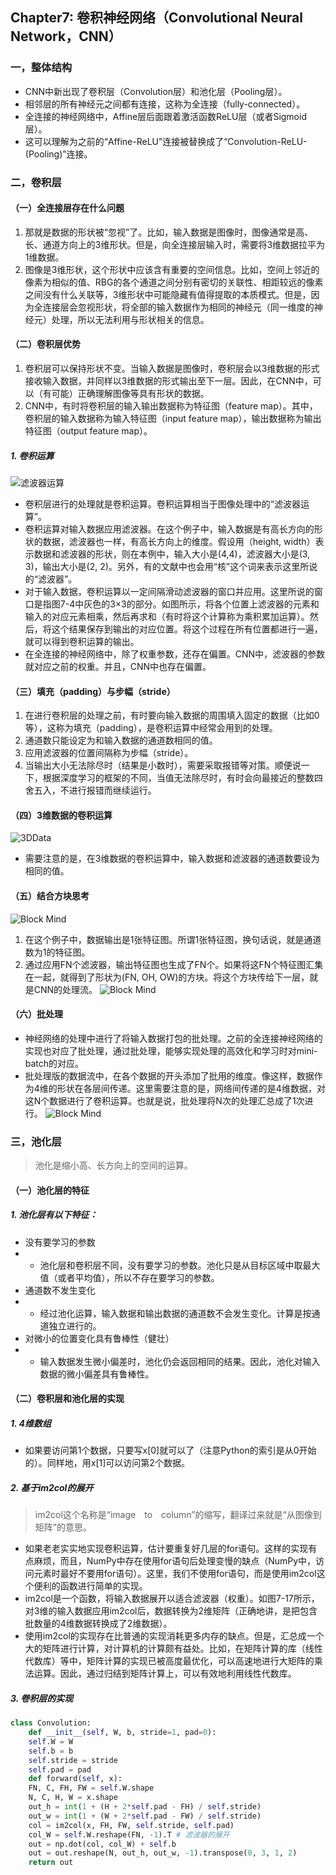 ## Chapter7: 卷积神经网络（Convolutional Neural Network，CNN）
### 一，整体结构
* CNN中新出现了卷积层（Convolution层）和池化层（Pooling层）。
* 相邻层的所有神经元之间都有连接，这称为全连接（fully-connected）。
* 全连接的神经网络中，Affine层后面跟着激活函数ReLU层（或者Sigmoid层）。
* 这可以理解为之前的“Affine-ReLU”连接被替换成了“Convolution-ReLU-(Pooling)”连接。

### 二，卷积层
#### （一）全连接层存在什么问题
1. 那就是数据的形状被“忽视”了。比如，输入数据是图像时，图像通常是高、长、通道方向上的3维形状。但是，向全连接层输入时，需要将3维数据拉平为1维数据。
2. 图像是3维形状，这个形状中应该含有重要的空间信息。比如，空间上邻近的像素为相似的值、RBG的各个通道之间分别有密切的关联性、相距较远的像素之间没有什么关联等，3维形状中可能隐藏有值得提取的本质模式。但是，因为全连接层会忽视形状，将全部的输入数据作为相同的神经元（同一维度的神经元）处理，所以无法利用与形状相关的信息。
#### （二）卷积层优势
1. 卷积层可以保持形状不变。当输入数据是图像时，卷积层会以3维数据的形式接收输入数据，并同样以3维数据的形式输出至下一层。因此，在CNN中，可以（有可能）正确理解图像等具有形状的数据。
2. CNN中，有时将卷积层的输入输出数据称为特征图（feature map）。其中，卷积层的输入数据称为输入特征图（input feature map），输出数据称为输出特征图（output feature map）。
##### 1. 卷积运算
![滤波器运算](./imgs/滤波器运算.png)
* 卷积层进行的处理就是卷积运算。卷积运算相当于图像处理中的“滤波器运算”。
* 卷积运算对输入数据应用滤波器。在这个例子中，输入数据是有高长方向的形状的数据，滤波器也一样，有高长方向上的维度。假设用（height, width）表示数据和滤波器的形状，则在本例中，输入大小是(4,4)，滤波器大小是(3, 3)，输出大小是(2, 2)。另外，有的文献中也会用“核”这个词来表示这里所说的“滤波器”。
* 对于输入数据，卷积运算以一定间隔滑动滤波器的窗口并应用。这里所说的窗口是指图7-4中灰色的3×3的部分。如图所示，将各个位置上滤波器的元素和输入的对应元素相乘，然后再求和（有时将这个计算称为乘积累加运算）。然后，将这个结果保存到输出的对应位置。将这个过程在所有位置都进行一遍，就可以得到卷积运算的输出。
* 在全连接的神经网络中，除了权重参数，还存在偏置。CNN中，滤波器的参数就对应之前的权重。并且，CNN中也存在偏置。
#### （三）填充（padding）与步幅（stride）
1. 在进行卷积层的处理之前，有时要向输入数据的周围填入固定的数据（比如0等），这称为填充（padding），是卷积运算中经常会用到的处理。
2. 通道数只能设定为和输入数据的通道数相同的值。
3. 应用滤波器的位置间隔称为步幅（stride）。
4. 当输出大小无法除尽时（结果是小数时），需要采取报错等对策。顺便说一下，根据深度学习的框架的不同，当值无法除尽时，有时会向最接近的整数四舍五入，不进行报错而继续运行。

#### （四）3维数据的卷积运算
![3DData](./imgs/3DData.png)
* 需要注意的是，在3维数据的卷积运算中，输入数据和滤波器的通道数要设为相同的值。
  
#### （五）结合方块思考
![Block Mind](./imgs/BlockMind1.png)
1. 在这个例子中，数据输出是1张特征图。所谓1张特征图，换句话说，就是通道数为1的特征图。
2. 通过应用FN个滤波器，输出特征图也生成了FN个。如果将这FN个特征图汇集在一起，就得到了形状为(FN, OH, OW)的方块。将这个方块传给下一层，就是CNN的处理流。
![Block Mind](./imgs/BlockMind2.png)
#### （六）批处理
* 神经网络的处理中进行了将输入数据打包的批处理。之前的全连接神经网络的实现也对应了批处理，通过批处理，能够实现处理的高效化和学习时对mini-batch的对应。
* 批处理版的数据流中，在各个数据的开头添加了批用的维度。像这样，数据作为4维的形状在各层间传递。这里需要注意的是，网络间传递的是4维数据，对这N个数据进行了卷积运算。也就是说，批处理将N次的处理汇总成了1次进行。
![Block Mind](./imgs/BlockMind3.png)
### 三，池化层
>池化是缩小高、长方向上的空间的运算。
#### （一）池化层的特征
##### 1. 池化层有以下特征：
* 没有要学习的参数
* * 池化层和卷积层不同，没有要学习的参数。池化只是从目标区域中取最大值（或者平均值），所以不存在要学习的参数。
* 通道数不发生变化
* * 经过池化运算，输入数据和输出数据的通道数不会发生变化。计算是按通道独立进行的。
* 对微小的位置变化具有鲁棒性（健壮）
* * 输入数据发生微小偏差时，池化仍会返回相同的结果。因此，池化对输入数据的微小偏差具有鲁棒性。
#### （二）卷积层和池化层的实现
##### 1. 4维数组
* 如果要访问第1个数据，只要写x[0]就可以了（注意Python的索引是从0开始的）。同样地，用x[1]可以访问第2个数据。
##### 2. 基于im2col的展开
>im2col这个名称是“image to column”的缩写，翻译过来就是“从图像到矩阵”的意思。
* 如果老老实实地实现卷积运算，估计要重复好几层的for语句。这样的实现有点麻烦，而且，NumPy中存在使用for语句后处理变慢的缺点（NumPy中，访问元素时最好不要用for语句）。这里，我们不使用for语句，而是使用im2col这个便利的函数进行简单的实现。
* im2col是一个函数，将输入数据展开以适合滤波器（权重）。如图7-17所示，对3维的输入数据应用im2col后，数据转换为2维矩阵（正确地讲，是把包含批数量的4维数据转换成了2维数据）。
* 使用im2col的实现存在比普通的实现消耗更多内存的缺点。但是，汇总成一个大的矩阵进行计算，对计算机的计算颇有益处。比如，在矩阵计算的库（线性代数库）等中，矩阵计算的实现已被高度最优化，可以高速地进行大矩阵的乘法运算。因此，通过归结到矩阵计算上，可以有效地利用线性代数库。
##### 3. 卷积层的实现
~~~py
class Convolution:
    def __init__(self, W, b, stride=1, pad=0):
    self.W = W
    self.b = b
    self.stride = stride
    self.pad = pad
    def forward(self, x):
    FN, C, FH, FW = self.W.shape
    N, C, H, W = x.shape
    out_h = int(1 + (H + 2*self.pad - FH) / self.stride)
    out_w = int(1 + (W + 2*self.pad - FW) / self.stride)
    col = im2col(x, FH, FW, self.stride, self.pad)
    col_W = self.W.reshape(FN, -1).T # 滤波器的展开
    out = np.dot(col, col_W) + self.b
    out = out.reshape(N, out_h, out_w, -1).transpose(0, 3, 1, 2)
    return out
~~~